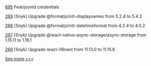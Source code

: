 
[695](https://github.com/hyperledger/aries-framework-javascript/pull/695) Feat/jsonld credentials

[269](https://github.com/hyperledger/aries-mobile-agent-react-native/pull/269) [Snyk] Upgrade @formatjs/intl-displaynames from 5.2.4 to 5.4.2

[268](https://github.com/hyperledger/aries-mobile-agent-react-native/pull/268) [Snyk] Upgrade @formatjs/intl-datetimeformat from 4.2.4 to 4.5.2

[267](https://github.com/hyperledger/aries-mobile-agent-react-native/pull/267) [Snyk] Upgrade @react-native-async-storage/async-storage from 1.15.11 to 1.16.1

[266](https://github.com/hyperledger/aries-mobile-agent-react-native/pull/266) [Snyk] Upgrade react-i18next from 11.13.0 to 11.15.6


[See more >>>](https://start-here.hyperledger.org/pull-requests)
